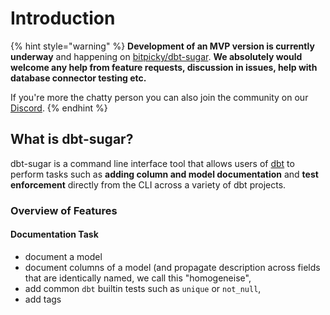 # Introduction

{% hint style="warning" %}
 **Development of an MVP version is currently underway** and happening on [bitpicky/dbt-sugar](https://github.com/bitpicky/dbt-sugar). **We absolutely would welcome any help from feature requests, discussion in issues, help with database connector testing etc.**  
  
If you're more the chatty person you can also join the community on our [Discord](https://discord.gg/cQB49ejbCA).
{% endhint %}

## What is dbt-sugar?

dbt-sugar is a command line interface tool that allows users of [dbt](https://www.getdbt.com/) to perform tasks such as **adding column and model documentation** and **test enforcement** directly from the CLI across a variety of dbt projects.

### Overview of Features

#### Documentation Task

* document a model
* document columns of a model \(and propagate description across fields that are identically named, we call this "homogeneise",
* add common `dbt` builtin tests such as `unique` or `not_null`,
* add tags


